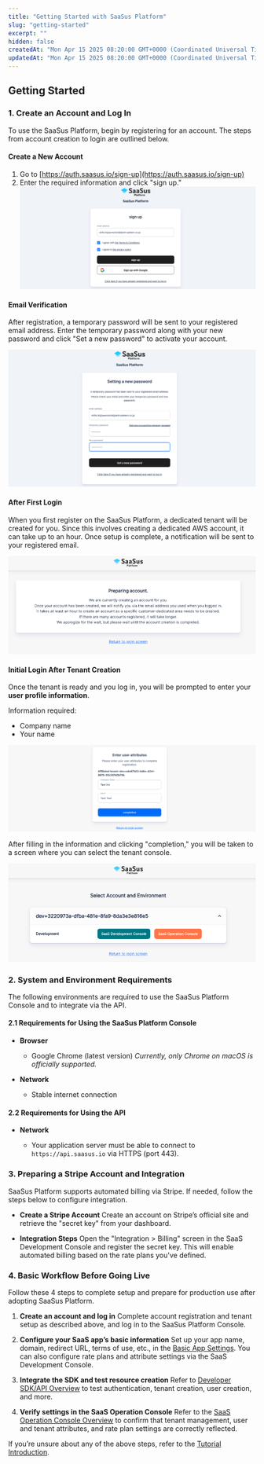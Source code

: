 ```yaml
---
title: "Getting Started with SaaSus Platform"
slug: "getting-started"
excerpt: ""
hidden: false
createdAt: "Mon Apr 15 2025 08:20:00 GMT+0000 (Coordinated Universal Time)"
updatedAt: "Mon Apr 15 2025 08:20:00 GMT+0000 (Coordinated Universal Time)"
---
```


## Getting Started

### 1. Create an Account and Log In

To use the SaaSus Platform, begin by registering for an account.
The steps from account creation to login are outlined below.

#### Create a New Account

1. Go to [https://auth.saasus.io/sign-up](https://auth.saasus.io/sign-up)
2. Enter the required information and click "sign up."
   ![01](/img/part-3/getting-started/getting_started-01.png)

#### Email Verification

After registration, a temporary password will be sent to your registered email address.
Enter the temporary password along with your new password and click "Set a new password" to activate your account.

![02](/img/part-3/getting-started/getting_started-02.png)

#### After First Login

When you first register on the SaaSus Platform, a dedicated tenant will be created for you.
Since this involves creating a dedicated AWS account, it can take up to an hour.
Once setup is complete, a notification will be sent to your registered email.

![03](/img/part-3/getting-started/getting_started-03.png)

#### Initial Login After Tenant Creation

Once the tenant is ready and you log in, you will be prompted to enter your **user profile information**.

Information required:

* Company name
* Your name

![04](/img/part-3/getting-started/getting_started-04.png)

After filling in the information and clicking "completion," you will be taken to a screen where you can select the tenant console.

![05](/img/part-3/getting-started/getting_started-05.png)

### 2. System and Environment Requirements

The following environments are required to use the SaaSus Platform Console and to integrate via the API.

#### 2.1 Requirements for Using the SaaSus Platform Console

* **Browser**

  * Google Chrome (latest version)
    *Currently, only Chrome on macOS is officially supported.*
* **Network**

  * Stable internet connection

#### 2.2 Requirements for Using the API

* **Network**

  * Your application server must be able to connect to `https://api.saasus.io` via HTTPS (port 443).

### 3. Preparing a Stripe Account and Integration

SaaSus Platform supports automated billing via Stripe. If needed, follow the steps below to configure integration.

* **Create a Stripe Account**
  Create an account on Stripe’s official site and retrieve the "secret key" from your dashboard.

* **Integration Steps**
  Open the "Integration > Billing" screen in the SaaS Development Console and register the secret key. This will enable automated billing based on the rate plans you've defined.

### 4. Basic Workflow Before Going Live

Follow these 4 steps to complete setup and prepare for production use after adopting SaaSus Platform.

1. **Create an account and log in**
   Complete account registration and tenant setup as described above, and log in to the SaaSus Platform Console.

2. **Configure your SaaS app’s basic information**
   Set up your app name, domain, redirect URL, terms of use, etc., in the [Basic App Settings](/docs/part-4/application-settings/basic-app-settings).
   You can also configure rate plans and attribute settings via the SaaS Development Console.

3. **Integrate the SDK and test resource creation**
   Refer to [Developer SDK/API Overview](/docs/part-6/developer-sdk-api-overview) to test authentication, tenant creation, user creation, and more.

4. **Verify settings in the SaaS Operation Console**
   Refer to the [SaaS Operation Console Overview](/docs/part-5/operations-console-overview) to confirm that tenant management, user and tenant attributes, and rate plan settings are correctly reflected.

If you’re unsure about any of the above steps, refer to the [Tutorial Introduction](/docs/tutorial/tutorial-introduction).
